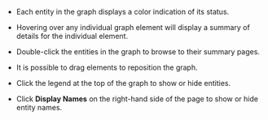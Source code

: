  - Each entity in the graph displays a color indication of its status.

  - Hovering over any individual graph element will display a summary of details for the individual
    element.

  - Double-click the entities in the graph to browse to their summary pages.

  - It is possible to drag elements to reposition the graph.

  - Click the legend at the top of the graph to show or hide entities.

  - Click **Display Names** on the right-hand side of the page to show or hide entity names.
